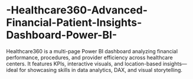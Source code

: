 # -Healthcare360-Advanced-Financial-Patient-Insights-Dashboard-Power-BI-
Healthcare360 is a multi-page Power BI dashboard analyzing financial performance, procedures, and provider efficiency across healthcare centers. It features KPIs, interactive visuals, and location-based insights—ideal for showcasing skills in data analytics, DAX, and visual storytelling.
